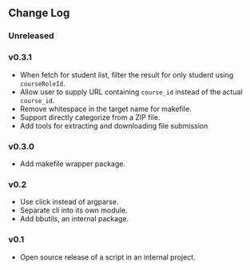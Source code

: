 ## Change Log

### Unreleased

### v0.3.1

- When fetch for student list, filter the result for only student using `courseRoleId`.
- Allow user to supply URL containing `course_id` instead of the actual `course_id`.
- Remove whitespace in the target name for makefile.
- Support directly categorize from a ZIP file.
- Add tools for extracting and downloading file submission

### v0.3.0

- Add makefile wrapper package.

### v0.2

- Use click instead of argparse.
- Separate cli into its own module.
- Add bbutils, an internal package.

### v0.1

- Open source release of a script in an internal project.
